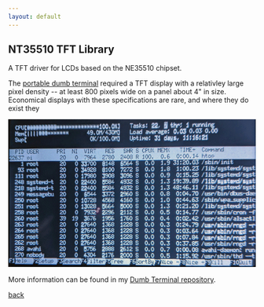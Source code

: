 ```yaml
---
layout: default
---
```


## NT35510 TFT Library

A TFT driver for LCDs based on the NE35510 chipset.

The [portable dumb terminal](https://bbenchoff.github.io/pages/dumb.html) required a TFT display with a relativley large pixel density -- at least 800 pixels wide on a panel about 4" in size. Economical displays with these specifications are rare, and where they do exist they 

![htop running on display](/images/htop.png)

More information can be found in my [Dumb Terminal repository](https://github.com/bbenchoff/Dumb-Badge).

[back](./)